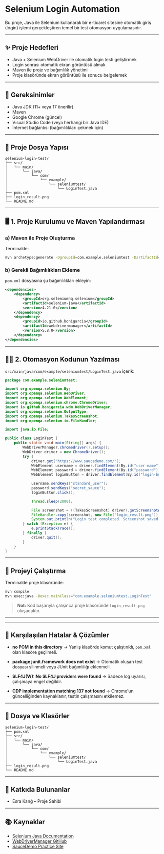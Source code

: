 # Selenium Login Automation

Bu proje, Java ile Selenium kullanarak bir e-ticaret sitesine otomatik giriş (login) işlemi gerçekleştiren temel bir test otomasyon uygulamasıdır.

---

## ✨ Proje Hedefleri

* Java + Selenium WebDriver ile otomatik login testi geliştirmek
* Login sonrası otomatik ekran görüntüsü almak
* Maven ile proje ve bağımlılık yönetimi
* Proje klasöründe ekran görüntüsü ile sonucu belgelemek

---

## 🚀 Gereksinimler

* Java JDK (11+ veya 17 önerilir)
* Maven
* Google Chrome (güncel)
* Visual Studio Code (veya herhangi bir Java IDE)
* İnternet bağlantısı (bağımlılıkları çekmek için)

---

## 📁 Proje Dosya Yapısı

```
selenium-login-test/
├── src/
│   └── main/
│       └── java/
│           └── com/
│               └── example/
│                   └── seleniumtest/
│                       └── LoginTest.java
├── pom.xml
├── login_result.png
└── README.md
```

---

## 🖥️ 1. Proje Kurulumu ve Maven Yapılandırması

### a) Maven ile Proje Oluşturma

Terminalde:

```bash
mvn archetype:generate -DgroupId=com.example.seleniumtest -DartifactId=selenium-login-test -DarchetypeArtifactId=maven-archetype-quickstart -DinteractiveMode=false
```

### b) Gerekli Bağımlılıkları Ekleme

`pom.xml` dosyasına şu bağımlılıkları ekleyin:

```xml
<dependencies>
    <dependency>
        <groupId>org.seleniumhq.selenium</groupId>
        <artifactId>selenium-java</artifactId>
        <version>4.21.0</version>
    </dependency>
    <dependency>
        <groupId>io.github.bonigarcia</groupId>
        <artifactId>webdrivermanager</artifactId>
        <version>5.8.0</version>
    </dependency>
</dependencies>
```

---

## 🧑‍💻 2. Otomasyon Kodunun Yazılması

`src/main/java/com/example/seleniumtest/LoginTest.java` içerik:

```java
package com.example.seleniumtest;

import org.openqa.selenium.By;
import org.openqa.selenium.WebDriver;
import org.openqa.selenium.WebElement;
import org.openqa.selenium.chrome.ChromeDriver;
import io.github.bonigarcia.wdm.WebDriverManager;
import org.openqa.selenium.OutputType;
import org.openqa.selenium.TakesScreenshot;
import org.openqa.selenium.io.FileHandler;

import java.io.File;

public class LoginTest {
    public static void main(String[] args) {
        WebDriverManager.chromedriver().setup();
        WebDriver driver = new ChromeDriver();
        try {
            driver.get("https://www.saucedemo.com/");
            WebElement username = driver.findElement(By.id("user-name"));
            WebElement password = driver.findElement(By.id("password"));
            WebElement loginButton = driver.findElement(By.id("login-button"));

            username.sendKeys("standard_user");
            password.sendKeys("secret_sauce");
            loginButton.click();

            Thread.sleep(2000);

            File screenshot = ((TakesScreenshot) driver).getScreenshotAs(OutputType.FILE);
            FileHandler.copy(screenshot, new File("login_result.png"));
            System.out.println("Login test completed. Screenshot saved.");
        } catch (Exception e) {
            e.printStackTrace();
        } finally {
            driver.quit();
        }
    }
}
```

---

## 🔄 Projeyi Çalıştırma

Terminalde proje klasöründe:

```bash
mvn compile
mvn exec:java -Dexec.mainClass="com.example.seleniumtest.LoginTest"
```

> **Not:** Kod başarıyla çalışınca proje klasöründe `login_result.png` oluşacaktır.

---

---

## 🚫 Karşılaşılan Hatalar & Çözümler

* **no POM in this directory**
  → Yanlış klasörde komut çalıştırıldı, `pom.xml` olan klasöre geçilmeli.

* **package junit.framework does not exist**
  → Otomatik oluşan test dosyası silinmeli veya JUnit bağımlılığı eklenmeli.

* **SLF4J(W): No SLF4J providers were found**
  → Sadece log uyarısı, çalışmaya engel değildir.

* **CDP implementation matching 137 not found**
  → Chrome'un güncelliğinden kaynaklanır, testin çalışmasını etkilemez.

---

## 📂 Dosya ve Klasörler

```
selenium-login-test/
├── pom.xml
├── src/
│   └── main/
│       └── java/
│           └── com/
│               └── example/
│                   └── seleniumtest/
│                       └── LoginTest.java
├── login_result.png
└── README.md
```

---

## 📅 Katkıda Bulunanlar

* Esra Kanğ – Proje Sahibi

---

## 📚 Kaynaklar

* [Selenium Java Documentation](https://www.selenium.dev/documentation/)
* [WebDriverManager GitHub](https://github.com/bonigarcia/webdrivermanager)
* [SauceDemo Practice Site](https://www.saucedemo.com/)
